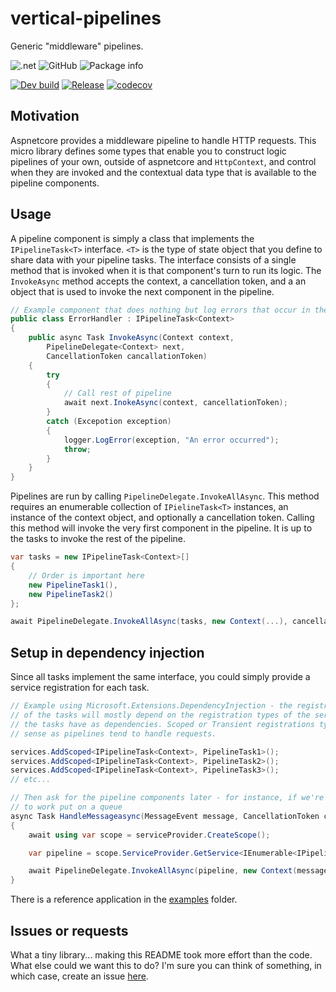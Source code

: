 # vertical-pipelines

Generic "middleware" pipelines.

![.net](https://img.shields.io/badge/Frameworks-.netstandard21+net50-purple)
![GitHub](https://img.shields.io/github/license/verticalsoftware/vertical-pipelines)
![Package info](https://img.shields.io/nuget/v/vertical-pipelines.svg)

[![Dev build](https://github.com/verticalsoftware/vertical-pipelines/actions/workflows/dev-build.yml/badge.svg)](https://github.com/verticalsoftware/vertical-pipelines/actions/workflows/dev-build.yml)
[![Release](https://github.com/verticalsoftware/vertical-pipelines/actions/workflows/release.yml/badge.svg)](https://github.com/verticalsoftware/vertical-pipelines/actions/workflows/release.yml)
[![codecov](https://codecov.io/gh/verticalsoftware/vertical-pipelines/branch/dev/graph/badge.svg?token=4RNB0XF988)](https://codecov.io/gh/verticalsoftware/vertical-pipelines)

## Motivation

Aspnetcore provides a middleware pipeline to handle HTTP requests. This micro library defines some types that enable you to construct logic pipelines of your own, outside of aspnetcore and `HttpContext`, and control when they are invoked and the contextual data type that is available to the pipeline components.

## Usage

A pipeline component is simply a class that implements the `IPipelineTask<T>` interface. `<T>` is the type of state object that you define to share data with your pipeline tasks. The interface consists of a single method that is invoked when it is that component's turn to run its logic. The `InvokeAsync` method accepts the context, a cancellation token, and a an object that is used to invoke the next component in the pipeline.

```csharp
// Example component that does nothing but log errors that occur in the other parts of the pipeline
public class ErrorHandler : IPipelineTask<Context>
{
    public async Task InvokeAsync(Context context,
        PipelineDelegate<Context> next,
        CancellationToken cancallationToken)
    {
        try
        {
            // Call rest of pipeline
            await next.InokeAsync(context, cancellationToken);
        }
        catch (Excepotion exception)
        {
            logger.LogError(exception, "An error occurred");
            throw;
        }
    }
}
```

Pipelines are run by calling `PipelineDelegate.InvokeAllAsync`. This method requires an enumerable collection of `IPielineTask<T>` instances, an instance of the context object, and optionally a cancellation token. Calling this method will invoke the very first component in the pipeline. It is up to the tasks to invoke the rest of the pipeline.

```csharp
var tasks = new IPipelineTask<Context>[]
{
    // Order is important here
    new PipelineTask1(),
    new PipelineTask2()
};

await PipelineDelegate.InvokeAllAsync(tasks, new Context(...), cancellationToken);
```

## Setup in dependency injection

Since all tasks implement the same interface, you could simply provide a service registration for each task.

```csharp
// Example using Microsoft.Extensions.DependencyInjection - the registration type
// of the tasks will mostly depend on the registration types of the services that
// the tasks have as dependencies. Scoped or Transient registrations typically make
// sense as pipelines tend to handle requests.

services.AddScoped<IPipelineTask<Context>, PipelineTask1>();
services.AddScoped<IPipelineTask<Context>, PipelineTask2>();
services.AddScoped<IPipelineTask<Context>, PipelineTask3>();
// etc...

// Then ask for the pipeline components later - for instance, if we're responding
// to work put on a queue
async Task HandleMessageasync(MessageEvent message, CancellationToken cancellationToken)
{
    await using var scope = serviceProvider.CreateScope();

    var pipeline = scope.ServiceProvider.GetService<IEnumerable<IPipelineTask<Context>>>();

    await PipelineDelegate.InvokeAllAsync(pipeline, new Context(message), cancellationToken); 
}
```

There is a reference application in the [examples](https://github.com/verticalsoftware/vertical-pipelines/tree/dev/examples) folder.

## Issues or requests

What a tiny library... making this README took more effort than the code. What else could we want this to do? I'm sure you can think of something, in which case, create an issue [here](https://github.com/verticalsoftware/vertical-pipelines/issues).